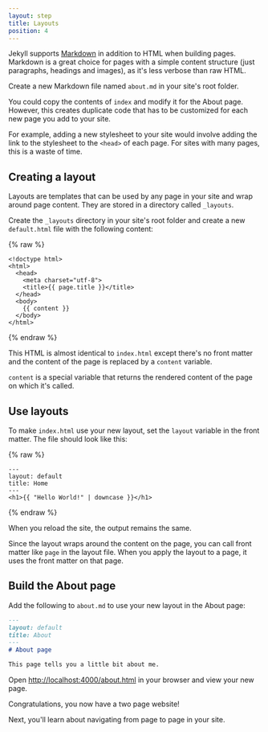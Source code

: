 ```yaml
---
layout: step
title: Layouts
position: 4
---
```

Jekyll supports [Markdown](https://daringfireball.net/projects/markdown/syntax)
in addition to HTML when building pages. Markdown is a great choice for pages with a simple
content structure (just paragraphs, headings and images), as it's less verbose
than raw HTML. 

Create a new Markdown file named `about.md` in your site's root folder. 

You could copy the contents of `index` and modify it for the About page. However,
this creates duplicate code that has to be customized for each new page you add
to your site. 

For example, adding a new stylesheet to your site would involve adding the link
to the stylesheet to the `<head>` of each page. For sites with many pages, this
is a waste of time.

## Creating a layout

Layouts are templates that can be used by any page in your site and wrap around page content.
They are stored in a directory called `_layouts`.

Create the `_layouts` directory in your site's root folder and create a new `default.html` file with the following content:

{% raw %}
```liquid
<!doctype html>
<html>
  <head>
    <meta charset="utf-8">
    <title>{{ page.title }}</title>
  </head>
  <body>
    {{ content }}
  </body>
</html>
```
{% endraw %}

This HTML is almost identical to `index.html` except there's
no front matter and the content of the page is replaced by a `content`
variable. 

`content` is a special variable that returns the rendered
content of the page on which it's called.

## Use layouts

To make `index.html` use your new layout, set the `layout` variable in the front
matter. The file should look like this:

{% raw %}
```liquid
---
layout: default
title: Home
---
<h1>{{ "Hello World!" | downcase }}</h1>
```
{% endraw %}

When you reload the site, the output remains the same.

Since the layout wraps around the content on the page, you can call front matter like `page` 
in the layout file. When you apply the layout to a page, it uses the front matter on that page.

## Build the About page

Add the following to `about.md` to use your new layout in the About page:

```markdown
---
layout: default
title: About
---
# About page

This page tells you a little bit about me.
```

Open <a href="http://localhost:4000/about.html" target="_blank" data-proofer-ignore>http://localhost:4000/about.html</a>
in your browser and view your new page.

Congratulations, you now have a two page website!

Next, you'll learn about navigating from page to page in your site. 